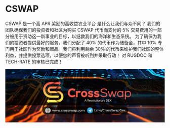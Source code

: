 # CSWAP

CSWAP 是一个高 APR 奖励的高收益农业平台
是什么让我们与众不同？
我们的团队确保我们的投资者和社区为购买 CSWAP 代币而支付的 5% 交易费用的一部分被用于资助这一新事业的目标，以拯救我们的海洋和生态系统。
为了确保为我们的投资者提供最好的服务，我们分配了 40% 的代币作为储备金，其中 10% 专门用于社区作为奖励和赠品。我们将利用剩余 30% 的代币来维护我们社区的整体利益，并提供投票选项，以便您的声音被听到并采取行动！
对 RUGDOC 和 TECH-RATE 的审核已完成！

![E95tjwzWUAIChlH](E95tjwzWUAIChlH.jpg)

